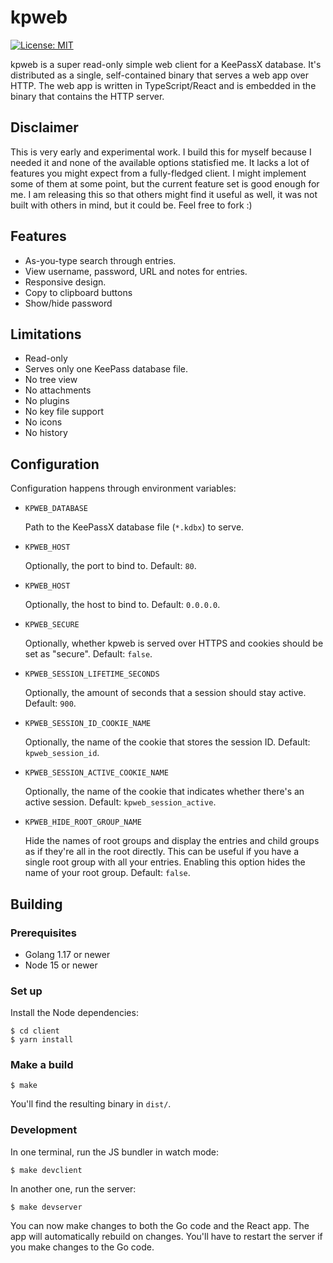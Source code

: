# kpweb

[![License: MIT](https://img.shields.io/badge/License-MIT-yellow.svg)](https://opensource.org/licenses/MIT)

kpweb is a super read-only simple web client for a KeePassX database. It's distributed as a single, self-contained binary that serves a web app over HTTP. The web app is written in TypeScript/React and is embedded in the binary that contains the HTTP server.

## Disclaimer
This is very early and experimental work. I build this for myself because I needed it and none of the available options statisfied me. It lacks a lot of features you might expect from a fully-fledged client. I might implement some of them at some point, but the current feature set is good enough for me. I am releasing this so that others might find it useful as well, it was not built with others in mind, but it could be. Feel free to fork :)

## Features
* As-you-type search through entries.
* View username, password, URL and notes for entries.
* Responsive design.
* Copy to clipboard buttons
* Show/hide password

## Limitations
* Read-only
* Serves only one KeePass database file.
* No tree view
* No attachments
* No plugins
* No key file support
* No icons
* No history

## Configuration
Configuration happens through environment variables:

- `KPWEB_DATABASE`

  Path to the KeePassX database file (`*.kdbx`) to serve.

- `KPWEB_HOST`

  Optionally, the port to bind to. Default: `80`.

- `KPWEB_HOST`

  Optionally, the host to bind to. Default: `0.0.0.0`.

- `KPWEB_SECURE`

  Optionally, whether kpweb is served over HTTPS and cookies should be set as "secure". Default: `false`.

- `KPWEB_SESSION_LIFETIME_SECONDS`

  Optionally, the amount of seconds that a session should stay active. Default: `900`.

- `KPWEB_SESSION_ID_COOKIE_NAME`

  Optionally, the name of the cookie that stores the session ID. Default: `kpweb_session_id`.

- `KPWEB_SESSION_ACTIVE_COOKIE_NAME`

  Optionally, the name of the cookie that indicates whether there's an active session. Default: `kpweb_session_active`.

- `KPWEB_HIDE_ROOT_GROUP_NAME`

  Hide the names of root groups and  display the entries and child groups as if they're all in the root directly. This can be useful if you have a single root group with all your entries. Enabling this option hides the name of your root group. Default: `false`.

## Building

### Prerequisites

- Golang 1.17 or newer
- Node 15 or newer

### Set up

Install the Node dependencies:

```shell
$ cd client
$ yarn install
```

### Make a build

```shell
$ make
```

You'll find the resulting binary in `dist/`.

### Development

In one terminal, run the JS bundler in watch mode:

```shell
$ make devclient
```

In another one, run the server:

```shell
$ make devserver
```

You can now make changes to both the Go code and the React app. The app will automatically rebuild on changes. You'll have to restart the server if you make changes to the Go code.
